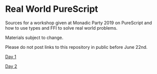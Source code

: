 # Real World PureScript

Sources for a workshop given at Monadic Party 2019 on PureScript and how to use types and FFI to solve real world problems.

Materials subject to change.

Please do not post links to this repository in public before June 22nd.

[Day 1](./day1.html)

[Day 2](./day2.html)
